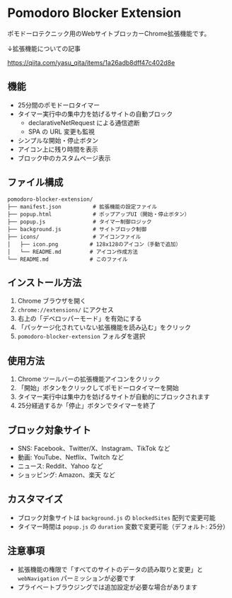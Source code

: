 # Pomodoro Blocker Extension

ポモドーロテクニック用のWebサイトブロッカーChrome拡張機能です。

↓拡張機能についての記事

https://qiita.com/yasu_qita/items/1a26adb8dff47c402d8e
## 機能

- 25分間のポモドーロタイマー
 - タイマー実行中の集中力を妨げるサイトの自動ブロック
   - declarativeNetRequest による通信遮断
   - SPA の URL 変更も監視
- シンプルな開始・停止ボタン
- アイコン上に残り時間を表示
- ブロック中のカスタムページ表示

## ファイル構成

```
pomodoro-blocker-extension/
├── manifest.json          # 拡張機能の設定ファイル
├── popup.html             # ポップアップUI（開始・停止ボタン）
├── popup.js               # タイマー制御ロジック
├── background.js          # サイトブロック制御
├── icons/                 # アイコンファイル
│   ├── icon.png          # 128x128のアイコン（手動で追加）
│   └── README.md         # アイコン作成方法
└── README.md             # このファイル
```

## インストール方法

1. Chrome ブラウザを開く
2. `chrome://extensions/` にアクセス
3. 右上の「デベロッパーモード」を有効にする
4. 「パッケージ化されていない拡張機能を読み込む」をクリック
5. `pomodoro-blocker-extension` フォルダを選択

## 使用方法

1. Chrome ツールバーの拡張機能アイコンをクリック
2. 「開始」ボタンをクリックしてポモドーロタイマーを開始
3. タイマー実行中は集中力を妨げるサイトが自動的にブロックされます
4. 25分経過するか「停止」ボタンでタイマーを終了

## ブロック対象サイト

- SNS: Facebook、Twitter/X、Instagram、TikTok など
- 動画: YouTube、Netflix、Twitch など
- ニュース: Reddit、Yahoo など
- ショッピング: Amazon、楽天 など

## カスタマイズ

- ブロック対象サイトは `background.js` の `blockedSites` 配列で変更可能
- タイマー時間は `popup.js` の `duration` 変数で変更可能（デフォルト: 25分）

## 注意事項

- 拡張機能の権限で「すべてのサイトのデータの読み取りと変更」と
  `webNavigation` パーミッションが必要です
- プライベートブラウジングでは追加設定が必要な場合があります
